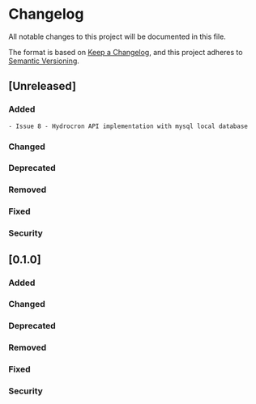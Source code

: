 # Changelog
All notable changes to this project will be documented in this file.

The format is based on [Keep a Changelog](https://keepachangelog.com/en/1.0.0/),
and this project adheres to [Semantic Versioning](https://semver.org/spec/v2.0.0.html).

## [Unreleased]
### Added
    - Issue 8 - Hydrocron API implementation with mysql local database
### Changed 
### Deprecated 
### Removed
### Fixed
### Security

## [0.1.0]
### Added
### Changed 
### Deprecated 
### Removed 
### Fixed 
### Security 
 
